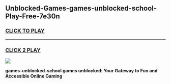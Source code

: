 
## Unblocked-Games-games-unblocked-school-Play-Free-7e30n
<h3>
<a href="https://premium76.site?title=games-unblocked-school&ref=23A">CLICK TO PLAY</a></h3>
<hr>

<h3>
<a href="https://premium76.site?title=games-unblocked-school&ref=23A">CLICK 2 PLAY</a>
  
</h3>

<a href="https://premium76.site?title=games-unblocked-school&ref=23A"><img src="https://clearcache.store/games.png"></a>


**games-unblocked-school games unblocked: Your Gateway to Fun and Accessible Online Gaming**
